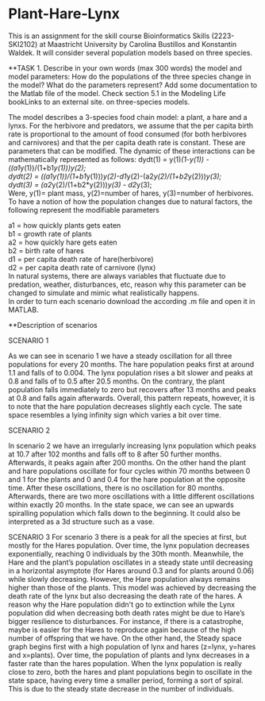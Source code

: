 # Plant-Hare-Lynx
This is an assignment for the skill course Bioinformatics Skills (2223-SKI2102) at Maastricht University by Carolina Bustillos and Konstantin Waldek.
It will consider several population models based on three species.


**TASK 1. Describe in your own words (max 300 words) the model and model parameters: How do the populations of the three species change in the model? What do the parameters represent? Add some documentation to the Matlab file of the model. Check section 5.1 in the Modeling Life bookLinks to an external site. on three-species models.

The model describes a 3-species food chain model: a plant, a hare and a lynxs. For the herbivore and predators, we assume that the per capita birth rate is proportional to the amount of food consumed (for both herbivores and carnivores) and that the per capita death rate is constant. These are parameters that can be modified. The dynamic of these interactions can be mathematically represented as follows: 
dydt(1) = y(1)*(1-y(1)) - ((a1*y(1))/(1+b1*y(1)))*y(2); \
dydt(2) = ((a1*y(1))/(1+b1*y(1)))*y(2)-d1*y(2)-(a2*y(2)/(1+b2*y(2)))*y(3); \
dydt(3) = (a2*y(2)/(1+b2*y(2)))*y(3) - d2*y(3); \
Were, y(1)= plant mass, y(2)=number of hares, y(3)=number of herbivores. To have a notion of how the population changes due to natural factors, the following represent the modifiable parameters

a1 = how quickly plants gets eaten\
b1 = growth rate of plants\
a2 = how quickly hare gets eaten\
b2 = birth rate of hares\
d1 = per capita death rate of hare(herbivore)\
d2 = per capita death rate of carnivore (lynx)\
In natural systems, there are always variables that fluctuate due to predation, weather, disturbances, etc, reason why this parameter can be changed to simulate and mimic what realistically happens.\
In order to turn each scenario download the according .m file and open it in MATLAB.

**Description of scenarios

SCENARIO 1

As we can see in scenario 1 we have a steady oscillation for all three populations for every 20 months. The hare population peaks first at around 1.1 and falls of to 0.004. The lynx population rises a bit slower and peaks at 0.8 and falls of to 0.5 after 20.5 months. On the contrary, the plant population falls immediately to zero but recovers after 13 months and peaks at 0.8 and falls again afterwards. Overall, this pattern repeats, however, it is to note that the hare population decreases slightly each cycle.
The sate space resembles a lying infinity sign which varies a bit over time.


SCENARIO 2

In scenario 2 we have an irregularly increasing lynx population which peaks at 10.7 after 102 months and falls off to 8 after 50 further months. Afterwards, it peaks again after 200 months. On the other hand the plant and hare populations oscillate for four cycles within 70 months between 0 and 1 for the plants and 0 and 0.4 for the hare population at the opposite time. After these oscillations, there is no oscillation for 80 months. Afterwards, there are two more oscillations with a little different oscillations within exactly 20 months.
In the state space, we can see an upwards spiralling population which falls down to the beginning. It could also be interpreted as a 3d structure such as a vase.



SCENARIO 3
For scenario 3 there is a peak for all the species at first, but mostly for the Hares population. Over time, the lynx population decreases exponentially, reaching 0 individuals by the 30th month. Meanwhile, the Hare and the plant’s population oscillates in a steady state until decreasing in a horizontal asymptote (for Hares around 0.3 and for plants around 0.06) while slowly decreasing. However, the Hare population always remains higher than those of the plants. This model was achieved by decreasing the death rate of the lynx but also decreasing the death rate of the hares. A reason why the Hare population didn't go to extinction while the Lynx population did when decreasing both death rates might be due to Hare’s bigger resilience to disturbances. For instance, if there is a catastrophe, maybe is easier for the Hares to reproduce again because of the high number of offspring that we have. On the other hand, the Steady space graph begins first with a high population of lynx and hares (z=lynx, y=hares and x=plants). Over time, the population of plants and lynx decreases in a faster rate than the hares population. When the lynx population is really close to zero, both the hares and plant populations begin to oscillate in the state space, having every time a smaller period, forming a sort of spiral. This is due to the steady state decrease in the number of individuals.


